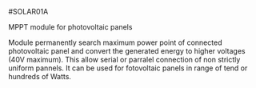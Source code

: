 <!--- PrjInfo ---> <!--- Please remove this line after manually editing --->
<!--- 00a56be08b96043df9e37d6aff7b6990 --->
<!--- Created:20170111-16:38: ---> 
<!--- Author:Mlab: ---> 
<!--- AuthorEmail:mlab@mlab.cz: ---> 
<!--- Tags:imported: ---> 
<!--- Ust:None: ---> 
<!--- Name:SOLAR01A: --->
#SOLAR01A 
<!--- LongName --->
MPPT module for photovoltaic panels
<!--- ELongName ---> 

<!--- Lead --->
Module permanently search maximum power point of connected photovoltaic panel and convert the generated energy to higher voltages (40V maximum). This allow serial or parralel connection of non strictly uniform pannels. It can be used for fotovoltaic panels in range of tend or hundreds of Watts.
<!--- ELead ---> 


​
​
<!--- Description --->
<!--- EDescription --->
<!--- Content --->
<!--- EContent --->
            